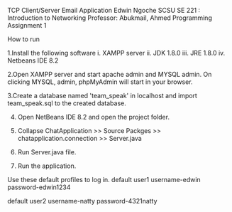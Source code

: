 TCP Client/Server Email Application
Edwin Ngoche
SCSU
SE 221 : Introduction to Networking
Professor: Abukmail, Ahmed
Programming Assignment 1

How to run

1.Install the following software 
i.   XAMPP server 
ii.  JDK 1.8.0
iii. JRE 1.8.0
iv.  Netbeans IDE 8.2

2.Open XAMPP server and start apache admin and MYSQL admin. 
  On clicking MYSQL, admin, phpMyAdmin will start in your browser.

3.Create a database named 'team_speak' in localhost and import team_speak.sql to the created
  database.

4. Open NetBeans IDE 8.2 and open the project folder.

5. Collapse ChatApplication >> Source Packges >> chatapplication.connection >> Server.java

6. Run Server.java file.

7. Run the application.

Use these default profiles to log in.
default user1
username-edwin
password-edwin1234

default user2
username-natty
password-4321natty

